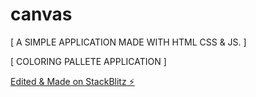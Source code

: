 # canvas

[ A SIMPLE APPLICATION MADE WITH HTML CSS & JS. ]

[ COLORING PALLETE APPLICATION ]

[Edited & Made on StackBlitz ⚡️](https://stackblitz.com/edit/web-platform-4e2ybk)

